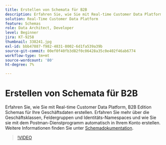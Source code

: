 ```yaml
---
title: Erstellen von Schemata für B2B
description: Erfahren Sie, wie Sie mit Real-time Customer Data Platform, B2B Edition Schemas für Ihre Geschäftsdaten erstellen.
solution: Real-Time Customer Data Platform
feature: Schemas
role: Data Architect, Developer
level: Beginner
jira: KT-9258
thumbnail: 338241.jpg
exl-id: bbb47887-f982-4831-8002-6d1fa539a39b
source-git-commit: 00ef0f40fb3d82f0c06428a35c0e402f46ab6774
workflow-type: tm+mt
source-wordcount: '80'
ht-degree: 7%

---
```


# Erstellen von Schemata für B2B

Erfahren Sie, wie Sie mit Real-time Customer Data Platform, B2B Edition Schemas für Ihre Geschäftsdaten erstellen. Erfahren Sie mehr über die Geschäftsklassen, Feldergruppen und Identitäts-Namespaces und wie Sie sie mit dem Postman-Dienstprogramm automatisch in Ihrem Konto erstellen. Weitere Informationen finden Sie unter [Schemadokumentation](https://experienceleague.adobe.com/docs/experience-platform/xdm/home.html?lang=de).

>[!VIDEO](https://video.tv.adobe.com/v/338241?learn=on)
